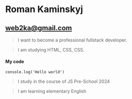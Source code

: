 # Roman Kaminskyj

## web2ka@gmail.com

>I want to become a professional fullstack developer.

>I am studying HTML, CSS, CSS.

#### My code

	console.log('Hello world')

>I study in the course of JS Pre-School 2024

>I am learning elementary English